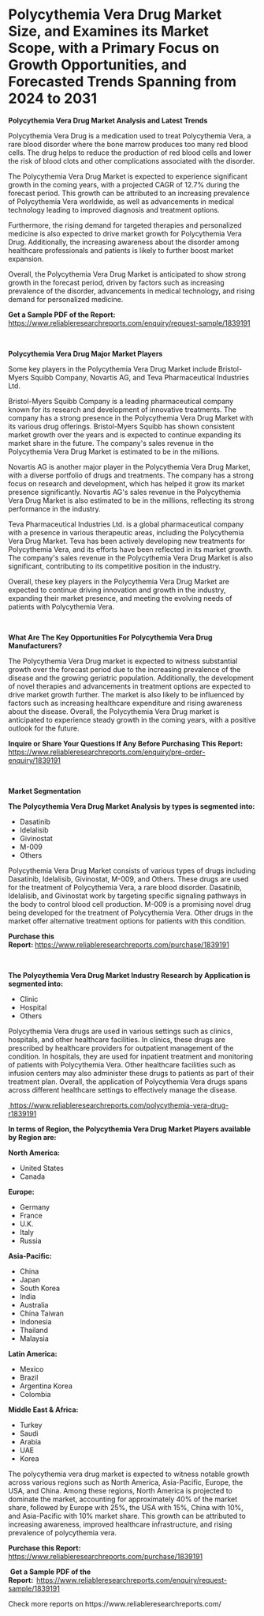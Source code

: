 <p><h1>Polycythemia Vera Drug Market Size, and Examines its Market Scope, with a Primary Focus on Growth Opportunities, and Forecasted Trends Spanning from 2024 to 2031</h1></p><p><strong>Polycythemia Vera Drug Market Analysis and Latest Trends</strong></p>
<p><p>Polycythemia Vera Drug is a medication used to treat Polycythemia Vera, a rare blood disorder where the bone marrow produces too many red blood cells. The drug helps to reduce the production of red blood cells and lower the risk of blood clots and other complications associated with the disorder.</p><p>The Polycythemia Vera Drug Market is expected to experience significant growth in the coming years, with a projected CAGR of 12.7% during the forecast period. This growth can be attributed to an increasing prevalence of Polycythemia Vera worldwide, as well as advancements in medical technology leading to improved diagnosis and treatment options.</p><p>Furthermore, the rising demand for targeted therapies and personalized medicine is also expected to drive market growth for Polycythemia Vera Drug. Additionally, the increasing awareness about the disorder among healthcare professionals and patients is likely to further boost market expansion.</p><p>Overall, the Polycythemia Vera Drug Market is anticipated to show strong growth in the forecast period, driven by factors such as increasing prevalence of the disorder, advancements in medical technology, and rising demand for personalized medicine.</p></p>
<p><strong>Get a Sample PDF of the Report:&nbsp;</strong> <a href="https://www.reliableresearchreports.com/enquiry/request-sample/1839191">https://www.reliableresearchreports.com/enquiry/request-sample/1839191</a></p>
<p>&nbsp;</p>
<p><strong>Polycythemia Vera Drug Major Market Players</strong></p>
<p><p>Some key players in the Polycythemia Vera Drug Market include Bristol-Myers Squibb Company, Novartis AG, and Teva Pharmaceutical Industries Ltd. </p><p>Bristol-Myers Squibb Company is a leading pharmaceutical company known for its research and development of innovative treatments. The company has a strong presence in the Polycythemia Vera Drug Market with its various drug offerings. Bristol-Myers Squibb has shown consistent market growth over the years and is expected to continue expanding its market share in the future. The company's sales revenue in the Polycythemia Vera Drug Market is estimated to be in the millions.</p><p>Novartis AG is another major player in the Polycythemia Vera Drug Market, with a diverse portfolio of drugs and treatments. The company has a strong focus on research and development, which has helped it grow its market presence significantly. Novartis AG's sales revenue in the Polycythemia Vera Drug Market is also estimated to be in the millions, reflecting its strong performance in the industry.</p><p>Teva Pharmaceutical Industries Ltd. is a global pharmaceutical company with a presence in various therapeutic areas, including the Polycythemia Vera Drug Market. Teva has been actively developing new treatments for Polycythemia Vera, and its efforts have been reflected in its market growth. The company's sales revenue in the Polycythemia Vera Drug Market is also significant, contributing to its competitive position in the industry.</p><p>Overall, these key players in the Polycythemia Vera Drug Market are expected to continue driving innovation and growth in the industry, expanding their market presence, and meeting the evolving needs of patients with Polycythemia Vera.</p></p>
<p>&nbsp;</p>
<p><strong>What Are The Key Opportunities For Polycythemia Vera Drug Manufacturers?</strong></p>
<p><p>The Polycythemia Vera Drug market is expected to witness substantial growth over the forecast period due to the increasing prevalence of the disease and the growing geriatric population. Additionally, the development of novel therapies and advancements in treatment options are expected to drive market growth further. The market is also likely to be influenced by factors such as increasing healthcare expenditure and rising awareness about the disease. Overall, the Polycythemia Vera Drug market is anticipated to experience steady growth in the coming years, with a positive outlook for the future.</p></p>
<p><strong>Inquire or Share Your Questions If Any Before Purchasing This Report:</strong> <a href="https://www.reliableresearchreports.com/enquiry/pre-order-enquiry/1839191">https://www.reliableresearchreports.com/enquiry/pre-order-enquiry/1839191</a></p>
<p>&nbsp;</p>
<p><strong>Market Segmentation</strong></p>
<p><strong>The Polycythemia Vera Drug Market Analysis by types is segmented into:</strong></p>
<p><ul><li>Dasatinib</li><li>Idelalisib</li><li>Givinostat</li><li>M-009</li><li>Others</li></ul></p>
<p><p>Polycythemia Vera Drug Market consists of various types of drugs including Dasatinib, Idelalisib, Givinostat, M-009, and Others. These drugs are used for the treatment of Polycythemia Vera, a rare blood disorder. Dasatinib, Idelalisib, and Givinostat work by targeting specific signaling pathways in the body to control blood cell production. M-009 is a promising novel drug being developed for the treatment of Polycythemia Vera. Other drugs in the market offer alternative treatment options for patients with this condition.</p></p>
<p><strong>Purchase this Report:&nbsp;</strong><a href="https://www.reliableresearchreports.com/purchase/1839191">https://www.reliableresearchreports.com/purchase/1839191</a></p>
<p>&nbsp;</p>
<p><strong>The Polycythemia Vera Drug Market Industry Research by Application is segmented into:</strong></p>
<p><ul><li>Clinic</li><li>Hospital</li><li>Others</li></ul></p>
<p><p>Polycythemia Vera drugs are used in various settings such as clinics, hospitals, and other healthcare facilities. In clinics, these drugs are prescribed by healthcare providers for outpatient management of the condition. In hospitals, they are used for inpatient treatment and monitoring of patients with Polycythemia Vera. Other healthcare facilities such as infusion centers may also administer these drugs to patients as part of their treatment plan. Overall, the application of Polycythemia Vera drugs spans across different healthcare settings to effectively manage the disease.</p></p>
<p><a href="https://www.reliableresearchreports.com/polycythemia-vera-drug-r1839191">&nbsp;https://www.reliableresearchreports.com/polycythemia-vera-drug-r1839191</a></p>
<p><strong>In terms of Region, the Polycythemia Vera Drug Market Players available by Region are:</strong></p>
<p>
    <p> <strong> North America: </strong>
        <ul>
            <li>United States</li>
            <li>Canada</li>
        </ul>
        </p> 
    <p> <strong> Europe: </strong>
        <ul>
            <li>Germany</li>
            <li>France</li>
            <li>U.K.</li>
            <li>Italy</li>
            <li>Russia</li>
        </ul>
        </p> 
    <p> <strong> Asia-Pacific: </strong>
        <ul>
            <li>China</li>
            <li>Japan</li>
            <li>South Korea</li>
            <li>India</li>
            <li>Australia</li>
            <li>China Taiwan</li>
            <li>Indonesia</li>
            <li>Thailand</li>
            <li>Malaysia</li>
        </ul>
        </p> 
    <p> <strong> Latin America: </strong>
        <ul>
            <li>Mexico</li>
            <li>Brazil</li>
            <li>Argentina Korea</li>
            <li>Colombia</li>
        </ul>
        </p> 
    <p> <strong> Middle East & Africa: </strong>
        <ul>
            <li>Turkey</li>
            <li>Saudi</li>
            <li>Arabia</li>
            <li>UAE</li>
            <li>Korea</li>
        </ul>
    </p>
    </p>
<p><p>The polycythemia vera drug market is expected to witness notable growth across various regions such as North America, Asia-Pacific, Europe, the USA, and China. Among these regions, North America is projected to dominate the market, accounting for approximately 40% of the market share, followed by Europe with 25%, the USA with 15%, China with 10%, and Asia-Pacific with 10% market share. This growth can be attributed to increasing awareness, improved healthcare infrastructure, and rising prevalence of polycythemia vera.</p></p>
<p><strong>Purchase this Report: </strong><a href="https://www.reliableresearchreports.com/purchase/1839191">https://www.reliableresearchreports.com/purchase/1839191</a></p>
<p>&nbsp;<strong>Get a Sample PDF of the Report:&nbsp;&nbsp;</strong><a href="https://www.reliableresearchreports.com/enquiry/request-sample/1839191">https://www.reliableresearchreports.com/enquiry/request-sample/1839191</a></p>
<p><strong></strong></p>
<p>Check more reports on https://www.reliableresearchreports.com/</p>